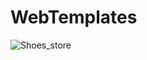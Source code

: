 # WebTemplates
![Shoes_store](https://user-images.githubusercontent.com/76848707/217750601-4f42e5ac-b9c7-43d2-86d8-fb91efe0582c.png)
